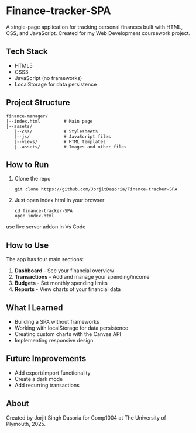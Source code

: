 # Finance-tracker-SPA
A single-page application for tracking personal finances built with HTML, CSS, and JavaScript. Created for my Web Development coursework project.

## Tech Stack

- HTML5
- CSS3
- JavaScript (no frameworks)
- LocalStorage for data persistence

## Project Structure

```
finance-manager/
|--index.html         # Main page
|--assets/
   |--css/            # Stylesheets
   |--js/             # JavaScript files
   |--views/          # HTML templates
   |--assets/         # Images and other files
```

## How to Run
1. Clone the repo
   ```
   git clone https://github.com/JorjitDasoria/Finance-tracker-SPA
   ```

2. Just open index.html in your browser
   ```
   cd finance-tracker-SPA
   open index.html
   ```
use live server addon in Vs Code



## How to Use

The app has four main sections:

1. **Dashboard** - See your financial overview
2. **Transactions** - Add and manage your spending/income
3. **Budgets** - Set monthly spending limits
4. **Reports** - View charts of your financial data

## What I Learned

- Building a SPA without frameworks
- Working with localStorage for data persistence
- Creating custom charts with the Canvas API
- Implementing responsive design

## Future Improvements

- Add export/import functionality
- Create a dark mode
- Add recurring transactions

## About

Created by Jorjit Singh Dasoria for Comp1004 at The University of Plymouth, 2025.
